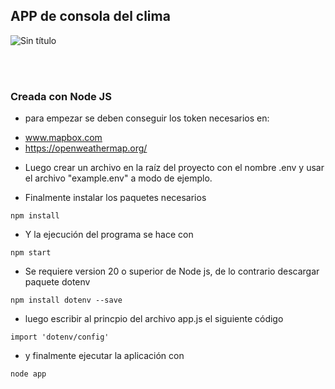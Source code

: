 ## APP de consola del clima

![Sin título](https://github.com/blackSamuelBellamy/weather-app/assets/103391543/5e7fb63e-56d9-40bc-b478-2ea9f99723d7)

<br></br>
### Creada con Node JS

* para empezar se deben conseguir los token necesarios en:
- www.mapbox.com 
- https://openweathermap.org/

* Luego crear un archivo  en la raíz del proyecto con el nombre .env y usar el archivo "example.env" a modo de ejemplo.

* Finalmente instalar los paquetes necesarios
```
npm install
```

* Y la ejecución del programa se hace con 
```
npm start
```

* Se requiere version 20 o superior de Node js, de lo contrario descargar paquete dotenv
```
npm install dotenv --save
```
* luego escribir al princpio del archivo app.js el siguiente código

```
import 'dotenv/config'
```
* y finalmente ejecutar la aplicación con 
```
node app
```

